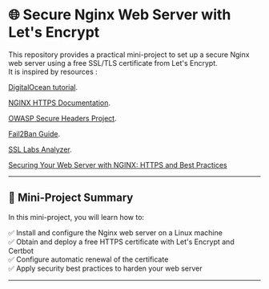 # 🌐 Secure Nginx Web Server with Let's Encrypt

This repository provides a practical mini-project to set up a secure Nginx web server using a free SSL/TLS certificate from Let's Encrypt.  
It is inspired by resources :

[DigitalOcean tutorial](https://www.digitalocean.com/community/tutorials/how-to-secure-nginx-with-let-s-encrypt-on-ubuntu-20-04).

[NGINX HTTPS Documentation](https://nginx.org/en/docs/http/configuring_https_servers.html).

[OWASP Secure Headers Project](https://owasp.org/www-project-secure-headers).

[Fail2Ban Guide](https://www.fail2ban.org).

[SSL Labs Analyzer](https://www.ssllabs.com/ssltest/).

[Securing Your Web Server with NGINX: HTTPS and Best Practices](https://medium.com/@mathur.danduprolu/securing-your-web-server-with-nginx-https-and-best-practices-part-5-7-99ad19bf5b1f)

---

## 🚀 Mini-Project Summary

In this mini-project, you will learn how to:

✅ Install and configure the Nginx web server on a Linux machine  
✅ Obtain and deploy a free HTTPS certificate with Let's Encrypt and Certbot  
✅ Configure automatic renewal of the certificate  
✅ Apply security best practices to harden your web server  

---

